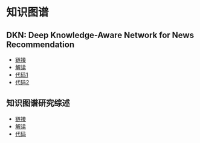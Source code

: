 # 知识图谱

## DKN: Deep Knowledge-Aware Network for News Recommendation

* [链接](https://arxiv.org/abs/1801.08284v2)
* [解读](https://github.com/pizzaonline/Knowledge-Graph/blob/master/%E8%A7%A3%E8%AF%BB%E6%B1%87%E6%80%BB/DKN%20Deep%20Knowledge-Aware%20Network%20for%20News%20Recommendation.md)
* [代码1](https://github.com/hwwang55/DKN)
* [代码2](https://github.com/princewen/tensorflow_practice/tree/master/recommendation/Basic-DKN-Demo)

##  知识图谱研究综述

* [链接]()
* [解读]()
* [代码]()

